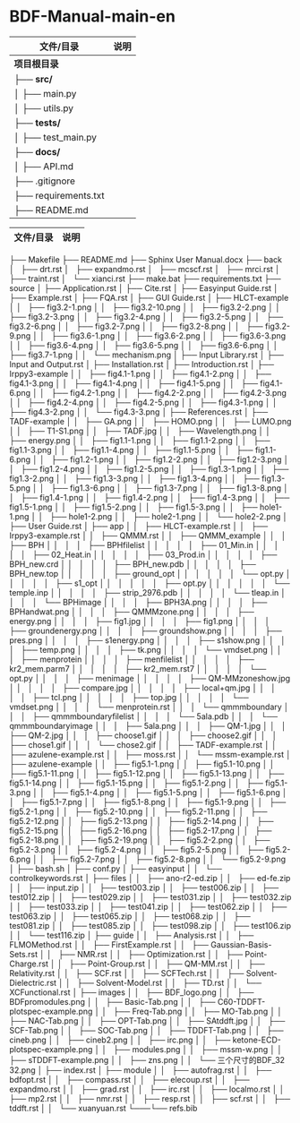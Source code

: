 # BDF-Manual-main-en

| 文件/目录 | 说明 |
|----------|------|
| **项目根目录** |  |
| ├── **src/** |  |
| │   ├── main.py |  |
| │   ├── utils.py |  |
| ├── **tests/** |  |
| │   ├── test_main.py |  |
| ├── **docs/** |  |
| │   ├── API.md |  |
| ├── .gitignore |  |
| ├── requirements.txt |  |
| ├── README.md |  |


| 文件/目录 | 说明 |
|----------|------|
├── Makefile
├── README.md
├── Sphinx User Manual.docx
├── back
│   ├── drt.rst
│   ├── expandmo.rst
│   ├── mcscf.rst
│   ├── mrci.rst
│   ├── traint.rst
│   └── xianci.rst
├── make.bat
├── requirements.txt
├── source
│   ├── Application.rst
│   ├── Cite.rst
│   ├── Easyinput Guide.rst
│   ├── Example.rst
│   ├── FQA.rst
│   ├── GUI Guide.rst
│   ├── HLCT-example
│   │   ├── fig3.2-1.png
│   │   ├── fig3.2-10.png
│   │   ├── fig3.2-2.png
│   │   ├── fig3.2-3.png
│   │   ├── fig3.2-4.png
│   │   ├── fig3.2-5.png
│   │   ├── fig3.2-6.png
│   │   ├── fig3.2-7.png
│   │   ├── fig3.2-8.png
│   │   ├── fig3.2-9.png
│   │   ├── fig3.6-1.png
│   │   ├── fig3.6-2.png
│   │   ├── fig3.6-3.png
│   │   ├── fig3.6-4.png
│   │   ├── fig3.6-5.png
│   │   ├── fig3.6-6.png
│   │   ├── fig3.7-1.png
│   │   └── mechanism.png
│   ├── Input Library.rst
│   ├── Input and Output.rst
│   ├── Installation.rst
│   ├── Introduction.rst
│   ├── Irppy3-example
│   │   ├── fig4.1-1.png
│   │   ├── fig4.1-2.png
│   │   ├── fig4.1-3.png
│   │   ├── fig4.1-4.png
│   │   ├── fig4.1-5.png
│   │   ├── fig4.1-6.png
│   │   ├── fig4.2-1.png
│   │   ├── fig4.2-2.png
│   │   ├── fig4.2-3.png
│   │   ├── fig4.2-4.png
│   │   ├── fig4.2-5.png
│   │   ├── fig4.3-1.png
│   │   ├── fig4.3-2.png
│   │   └── fig4.3-3.png
│   ├── References.rst
│   ├── TADF-example
│   │   ├── GA.png
│   │   ├── HOMO.png
│   │   ├── LUMO.png
│   │   ├── T1-S1.png
│   │   ├── TADF.jpg
│   │   ├── Wavelength.png
│   │   ├── energy.png
│   │   ├── fig1.1-1.png
│   │   ├── fig1.1-2.png
│   │   ├── fig1.1-3.png
│   │   ├── fig1.1-4.png
│   │   ├── fig1.1-5.png
│   │   ├── fig1.1-6.png
│   │   ├── fig1.2-1.png
│   │   ├── fig1.2-2.png
│   │   ├── fig1.2-3.png
│   │   ├── fig1.2-4.png
│   │   ├── fig1.2-5.png
│   │   ├── fig1.3-1.png
│   │   ├── fig1.3-2.png
│   │   ├── fig1.3-3.png
│   │   ├── fig1.3-4.png
│   │   ├── fig1.3-5.png
│   │   ├── fig1.3-6.png
│   │   ├── fig1.3-7.png
│   │   ├── fig1.3-8.png
│   │   ├── fig1.4-1.png
│   │   ├── fig1.4-2.png
│   │   ├── fig1.4-3.png
│   │   ├── fig1.5-1.png
│   │   ├── fig1.5-2.png
│   │   ├── fig1.5-3.png
│   │   ├── hole1-1.png
│   │   ├── hole1-2.png
│   │   ├── hole2-1.png
│   │   └── hole2-2.png
│   ├── User Guide.rst
│   ├── app
│   │   ├── HLCT-example.rst
│   │   ├── Irppy3-example.rst
│   │   ├── QMMM.rst
│   │   ├── QMMM_example
│   │   │   ├── BPH
│   │   │   │   ├── BPHfilelist
│   │   │   │   │   ├── 01_Min.in
│   │   │   │   │   ├── 02_Heat.in
│   │   │   │   │   ├── 03_Prod.in
│   │   │   │   │   ├── BPH_new.crd
│   │   │   │   │   ├── BPH_new.pdb
│   │   │   │   │   ├── BPH_new.top
│   │   │   │   │   ├── ground_opt
│   │   │   │   │   │   └── opt.py
│   │   │   │   │   ├── s1_opt
│   │   │   │   │   │   ├── opt.py
│   │   │   │   │   │   └── temple.inp
│   │   │   │   │   ├── strip_2976.pdb
│   │   │   │   │   └── tleap.in
│   │   │   │   └── BPHimage
│   │   │   │       ├── BPH3A.png
│   │   │   │       ├── BPHandwat.png
│   │   │   │       ├── QMMMzone.png
│   │   │   │       ├── energy.png
│   │   │   │       ├── fig1.jpg
│   │   │   │       ├── fig1.png
│   │   │   │       ├── groundenergy.png
│   │   │   │       ├── groundshow.png
│   │   │   │       ├── pres.png
│   │   │   │       ├── s1energy.png
│   │   │   │       ├── s1show.png
│   │   │   │       ├── temp.png
│   │   │   │       ├── tk.png
│   │   │   │       └── vmdset.png
│   │   │   ├── menprotein
│   │   │   │   ├── menfilelist
│   │   │   │   │   ├── kr2_mem.parm7
│   │   │   │   │   ├── kr2_mem.rst7
│   │   │   │   │   └── opt.py
│   │   │   │   ├── menimage
│   │   │   │   │   ├── QM-MMzoneshow.jpg
│   │   │   │   │   ├── compare.jpg
│   │   │   │   │   ├── local+qm.jpg
│   │   │   │   │   ├── tcl.png
│   │   │   │   │   ├── top.jpg
│   │   │   │   │   └── vmdset.png
│   │   │   │   └── menprotein.rst
│   │   │   └── qmmmboundary
│   │   │       ├── qmmmboundaryfilelist
│   │   │       │   └── 5ala.pdb
│   │   │       └── qmmmboundaryimage
│   │   │           ├── 5ala.png
│   │   │           ├── QM-1.jpg
│   │   │           ├── QM-2.jpg
│   │   │           ├── choose1.gif
│   │   │           ├── choose2.gif
│   │   │           ├── chose1.gif
│   │   │           └── chose2.gif
│   │   ├── TADF-example.rst
│   │   ├── azulene-example.rst
│   │   ├── moss.rst
│   │   └── mssm-example.rst
│   ├── azulene-example
│   │   ├── fig5.1-1.png
│   │   ├── fig5.1-10.png
│   │   ├── fig5.1-11.png
│   │   ├── fig5.1-12.png
│   │   ├── fig5.1-13.png
│   │   ├── fig5.1-14.png
│   │   ├── fig5.1-15.png
│   │   ├── fig5.1-2.png
│   │   ├── fig5.1-3.png
│   │   ├── fig5.1-4.png
│   │   ├── fig5.1-5.png
│   │   ├── fig5.1-6.png
│   │   ├── fig5.1-7.png
│   │   ├── fig5.1-8.png
│   │   ├── fig5.1-9.png
│   │   ├── fig5.2-1.png
│   │   ├── fig5.2-10.png
│   │   ├── fig5.2-11.png
│   │   ├── fig5.2-12.png
│   │   ├── fig5.2-13.png
│   │   ├── fig5.2-14.png
│   │   ├── fig5.2-15.png
│   │   ├── fig5.2-16.png
│   │   ├── fig5.2-17.png
│   │   ├── fig5.2-18.png
│   │   ├── fig5.2-19.png
│   │   ├── fig5.2-2.png
│   │   ├── fig5.2-3.png
│   │   ├── fig5.2-4.png
│   │   ├── fig5.2-5.png
│   │   ├── fig5.2-6.png
│   │   ├── fig5.2-7.png
│   │   ├── fig5.2-8.png
│   │   └── fig5.2-9.png
│   ├── bash.sh
│   ├── conf.py
│   ├── easyinput
│   │   └── controlkeywords.rst
│   ├── files
│   │   ├── ano-r2-ed.zip
│   │   ├── ed-fe.zip
│   │   ├── input.zip
│   │   ├── test003.zip
│   │   ├── test006.zip
│   │   ├── test012.zip
│   │   ├── test029.zip
│   │   ├── test031.zip
│   │   ├── test032.zip
│   │   ├── test033.zip
│   │   ├── test041.zip
│   │   ├── test062.zip
│   │   ├── test063.zip
│   │   ├── test065.zip
│   │   ├── test068.zip
│   │   ├── test081.zip
│   │   ├── test085.zip
│   │   ├── test098.zip
│   │   ├── test106.zip
│   │   └── test116.zip
│   ├── guide
│   │   ├── Analysis.rst
│   │   ├── FLMOMethod.rst
│   │   ├── FirstExample.rst
│   │   ├── Gaussian-Basis-Sets.rst
│   │   ├── NMR.rst
│   │   ├── Optimization.rst
│   │   ├── Point-Charge.rst
│   │   ├── Point-Group.rst
│   │   ├── QM-MM.rst
│   │   ├── Relativity.rst
│   │   ├── SCF.rst
│   │   ├── SCFTech.rst
│   │   ├── Solvent-Dielectric.rst
│   │   ├── Solvent-Model.rst
│   │   ├── TD.rst
│   │   └── XCFunctional.rst
│   ├── images
│   │   ├── BDF_logo.png
│   │   ├── BDFpromodules.png
│   │   ├── Basic-Tab.png
│   │   ├── C60-TDDFT-plotspec-example.png
│   │   ├── Freq-Tab.png
│   │   ├── MO-Tab.png
│   │   ├── NAC-Tab.png
│   │   ├── OPT-Tab.png
│   │   ├── SAtddft.jpg
│   │   ├── SCF-Tab.png
│   │   ├── SOC-Tab.png
│   │   ├── TDDFT-Tab.png
│   │   ├── cineb.png
│   │   ├── cineb2.png
│   │   ├── irc.png
│   │   ├── ketone-ECD-plotspec-example.png
│   │   ├── modules.png
│   │   ├── mssm-w.png
│   │   ├── sTDDFT-example.png
│   │   ├── zns.png
│   │   └── 三个尺寸的BDF_32 32.png
│   ├── index.rst
│   ├── module
│   │   ├── autofrag.rst
│   │   ├── bdfopt.rst
│   │   ├── compass.rst
│   │   ├── elecoup.rst
│   │   ├── expandmo.rst
│   │   ├── grad.rst
│   │   ├── irc.rst
│   │   ├── localmo.rst
│   │   ├── mp2.rst
│   │   ├── nmr.rst
│   │   ├── resp.rst
│   │   ├── scf.rst
│   │   ├── tddft.rst
│   │   └── xuanyuan.rst
└───└── refs.bib

